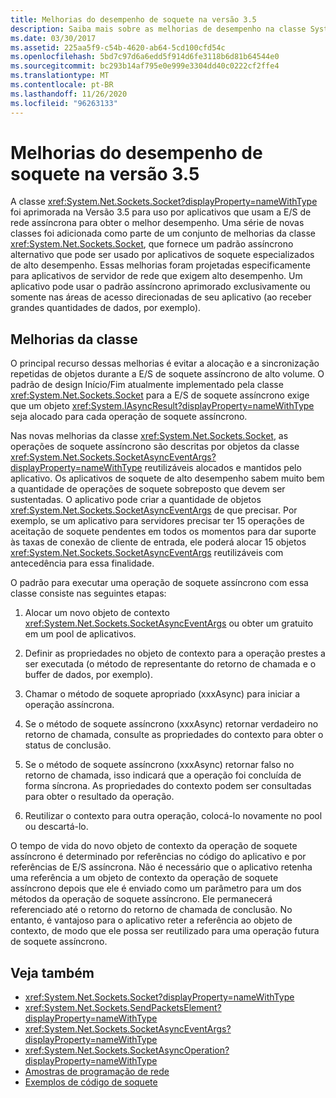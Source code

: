 ```yaml
---
title: Melhorias do desempenho de soquete na versão 3.5
description: Saiba mais sobre as melhorias de desempenho na classe System .net. Sockets. Socket na versão 3,5 do .NET Framework.
ms.date: 03/30/2017
ms.assetid: 225aa5f9-c54b-4620-ab64-5cd100cfd54c
ms.openlocfilehash: 5bd7c97d6a6edd5f914d6fe3118b6d81b64544e0
ms.sourcegitcommit: bc293b14af795e0e999e3304dd40c0222cf2ffe4
ms.translationtype: MT
ms.contentlocale: pt-BR
ms.lasthandoff: 11/26/2020
ms.locfileid: "96263133"
---
```

# <a name="socket-performance-enhancements-in-version-35"></a>Melhorias do desempenho de soquete na versão 3.5

A classe <xref:System.Net.Sockets.Socket?displayProperty=nameWithType> foi aprimorada na Versão 3.5 para uso por aplicativos que usam a E/S de rede assíncrona para obter o melhor desempenho. Uma série de novas classes foi adicionada como parte de um conjunto de melhorias da classe <xref:System.Net.Sockets.Socket>, que fornece um padrão assíncrono alternativo que pode ser usado por aplicativos de soquete especializados de alto desempenho. Essas melhorias foram projetadas especificamente para aplicativos de servidor de rede que exigem alto desempenho. Um aplicativo pode usar o padrão assíncrono aprimorado exclusivamente ou somente nas áreas de acesso direcionadas de seu aplicativo (ao receber grandes quantidades de dados, por exemplo).  
  
## <a name="class-enhancements"></a>Melhorias da classe  

 O principal recurso dessas melhorias é evitar a alocação e a sincronização repetidas de objetos durante a E/S de soquete assíncrono de alto volume. O padrão de design Início/Fim atualmente implementado pela classe <xref:System.Net.Sockets.Socket> para a E/S de soquete assíncrono exige que um objeto <xref:System.IAsyncResult?displayProperty=nameWithType> seja alocado para cada operação de soquete assíncrono.  
  
 Nas novas melhorias da classe <xref:System.Net.Sockets.Socket>, as operações de soquete assíncrono são descritas por objetos da classe <xref:System.Net.Sockets.SocketAsyncEventArgs?displayProperty=nameWithType> reutilizáveis alocados e mantidos pelo aplicativo. Os aplicativos de soquete de alto desempenho sabem muito bem a quantidade de operações de soquete sobreposto que devem ser sustentadas. O aplicativo pode criar a quantidade de objetos <xref:System.Net.Sockets.SocketAsyncEventArgs> de que precisar. Por exemplo, se um aplicativo para servidores precisar ter 15 operações de aceitação de soquete pendentes em todos os momentos para dar suporte às taxas de conexão de cliente de entrada, ele poderá alocar 15 objetos <xref:System.Net.Sockets.SocketAsyncEventArgs> reutilizáveis com antecedência para essa finalidade.  
  
 O padrão para executar uma operação de soquete assíncrono com essa classe consiste nas seguintes etapas:  
  
1. Alocar um novo objeto de contexto <xref:System.Net.Sockets.SocketAsyncEventArgs> ou obter um gratuito em um pool de aplicativos.  
  
2. Definir as propriedades no objeto de contexto para a operação prestes a ser executada (o método de representante do retorno de chamada e o buffer de dados, por exemplo).  
  
3. Chamar o método de soquete apropriado (xxxAsync) para iniciar a operação assíncrona.  
  
4. Se o método de soquete assíncrono (xxxAsync) retornar verdadeiro no retorno de chamada, consulte as propriedades do contexto para obter o status de conclusão.  
  
5. Se o método de soquete assíncrono (xxxAsync) retornar falso no retorno de chamada, isso indicará que a operação foi concluída de forma síncrona. As propriedades do contexto podem ser consultadas para obter o resultado da operação.  
  
6. Reutilizar o contexto para outra operação, colocá-lo novamente no pool ou descartá-lo.  
  
 O tempo de vida do novo objeto de contexto da operação de soquete assíncrono é determinado por referências no código do aplicativo e por referências de E/S assíncrona. Não é necessário que o aplicativo retenha uma referência a um objeto de contexto da operação de soquete assíncrono depois que ele é enviado como um parâmetro para um dos métodos da operação de soquete assíncrono. Ele permanecerá referenciado até o retorno do retorno de chamada de conclusão. No entanto, é vantajoso para o aplicativo reter a referência ao objeto de contexto, de modo que ele possa ser reutilizado para uma operação futura de soquete assíncrono.  
  
## <a name="see-also"></a>Veja também

- <xref:System.Net.Sockets.Socket?displayProperty=nameWithType>
- <xref:System.Net.Sockets.SendPacketsElement?displayProperty=nameWithType>
- <xref:System.Net.Sockets.SocketAsyncEventArgs?displayProperty=nameWithType>
- <xref:System.Net.Sockets.SocketAsyncOperation?displayProperty=nameWithType>
- [Amostras de programação de rede](network-programming-samples.md)
- [Exemplos de código de soquete](socket-code-examples.md)

